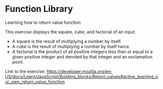 # Function Library 

Learning how to return value function

This exercise displays the square, cube, and factorial of an input.
- A square is the result of multiplying a number by itself.
- A cube is the result of multiplying a number by itself twice.
- A factorial is the product of all positive integers less than or equal to a given positive integer and denoted by that integer and an exclamation point.

Link to the exercise: https://developer.mozilla.org/en-US/docs/Learn/JavaScript/Building_blocks/Return_values#active_learning_our_own_return_value_function